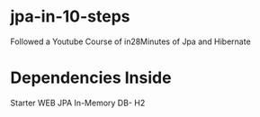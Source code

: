 # jpa-in-10-steps

Followed a Youtube Course of in28Minutes of Jpa and Hibernate

# Dependencies Inside

Starter WEB
JPA
In-Memory DB- H2
